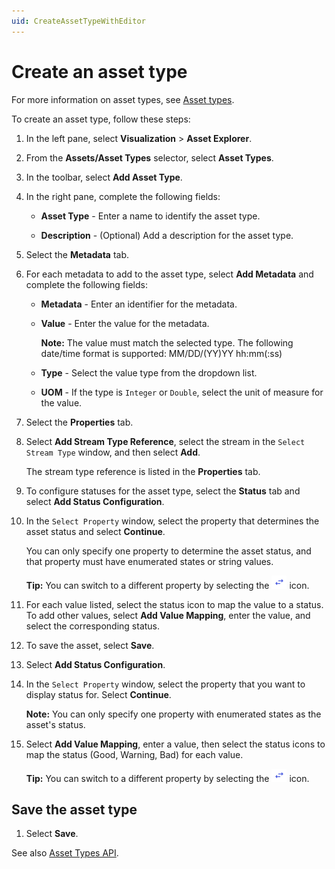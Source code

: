 ```yaml
---
uid: CreateAssetTypeWithEditor
---
```


# Create an asset type

For more information on asset types, see [Asset types](xref:AssetTypes).

To create an asset type, follow these steps:

1. In the left pane, select **Visualization** > **Asset Explorer**.

1. From the **Assets/Asset Types** selector, select **Asset Types**.

1. In the toolbar, select **Add Asset Type**. 

1. In the right pane, complete the following fields:

   - **Asset Type** - Enter a name to identify the asset type.

   - **Description** - (Optional) Add a description for the asset type. 

1. Select the **Metadata** tab.

1. For each metadata to add to the asset type, select **Add Metadata** and complete the following fields:

   - **Metadata** - Enter an identifier for the metadata.

   - **Value** - Enter the value for the metadata.

      **Note:** The value must match the selected type. The following date/time format is supported: MM/DD/(YY)YY hh:mm(:ss)

   - **Type** - Select the value type from the dropdown list.

   - **UOM** - If the type is `Integer` or `Double`, select the unit of measure for the value.

1. Select the **Properties** tab. 

1. Select **Add Stream Type Reference**, select the stream in the `Select Stream Type` window, and then select **Add**.

   The stream type reference is listed in the **Properties** tab.

1. To configure statuses for the asset type, select the **Status** tab and select **Add Status Configuration**.

1. In the `Select Property` window, select the property that determines the asset status and select **Continue**.

    You can only specify one property to determine the asset status, and that property must have enumerated states or string values.

    **Tip:** You can switch to a different property by selecting the ![Change property icon](images/change-property-icon.png) icon.

1. For each value listed, select the status icon to map the value to a status. To add other values, select **Add Value Mapping**, enter the value, and select the corresponding status.

1. To save the asset, select **Save**. 
 
1. Select **Add Status Configuration**.

1. In the `Select Property` window, select the property that you want to display status for. Select **Continue**.

    **Note:** You can only specify one property with enumerated states as the asset's status.

1. Select **Add Value Mapping**, enter a value, then select the status icons to map the status (Good, Warning, Bad) for each value.
    
    **Tip:** You can switch to a different property by selecting the ![Change property icon](images/change-property-icon.png) icon.
    
## Save the asset type

1. Select **Save**. 

See also [Asset Types API](xref:AssetTypesAPI).
